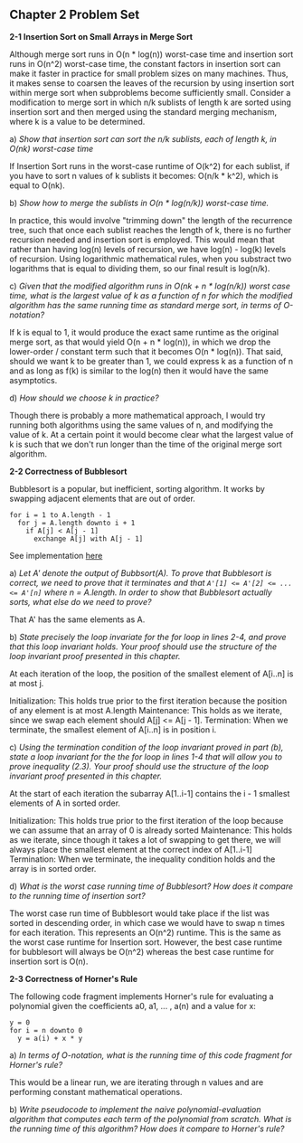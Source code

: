 ## Chapter 2 Problem Set

**2-1 Insertion Sort on Small Arrays in Merge Sort**

Although merge sort runs in O(n * log(n)) worst-case time and insertion sort runs in O(n^2) worst-case time, the constant factors in insertion sort can make it faster in practice for small problem sizes on many machines. Thus, it makes sense to coarsen the leaves of the recursion by using insertion sort within merge sort when subproblems become sufficiently small. Consider a modification to merge sort in which n/k sublists of length k are sorted using insertion sort and then merged using the standard merging mechanism, where k is a value to be determined.

a) *Show that insertion sort can sort the n/k sublists, each of length k, in O(nk) worst-case time*

If Insertion Sort runs in the worst-case runtime of O(k^2) for each sublist, if you have to sort n values of k sublists it becomes: O(n/k * k^2), which is equal to O(nk).

b) *Show how to merge the sublists in O(n * log(n/k)) worst-case time.*

In practice, this would involve "trimming down" the length of the recurrence tree, such that once each sublist reaches the length of k, there is no further recursion needed and insertion sort is employed. This would mean that rather than having log(n) levels of recursion, we have log(n) - log(k) levels of recursion. Using logarithmic mathematical rules, when you substract two logarithms that is equal to dividing them, so our final result is log(n/k).

c) *Given that the modified algorithm runs in O(nk + n * log(n/k)) worst case time, what is the largest value of k as a function of n for which the modified algorithm has the same running time as standard merge sort, in terms of O-notation?*

If k is equal to 1, it would produce the exact same runtime as the original merge sort, as that would yield O(n + n * log(n)), in which we drop the lower-order / constant term such that it becomes O(n * log(n)). That said, should we want k to be greater than 1, we could express k as a function of n and as long as f(k) is similar to the log(n) then it would have the same asymptotics.

d) *How should we choose k in practice?*

Though there is probably a more mathematical approach, I would try running both algorithms using the same values of n, and modifying the value of k. At a certain point it would become clear what the largest value of k is such that we don't run longer than the time of the original merge sort algorithm.

**2-2 Correctness of Bubblesort**

Bubblesort is a popular, but inefficient, sorting algorithm. It works by swapping adjacent elements that are out of order.

```
for i = 1 to A.length - 1
  for j = A.length downto i + 1
    if A[j] < A[j - 1]
      exchange A[j] with A[j - 1]
```

See implementation [here](#)

a) *Let A' denote the output of Bubbsort(A). To prove that Bubblesort is correct, we need to prove that it terminates and that `A'[1] <= A'[2] <= ... <= A'[n]` where n = A.length. In order to show that Bubblesort actually sorts, what else do we need to prove?*

That A' has the same elements as A.

b) *State precisely the loop invariate for the for loop in lines 2-4, and prove that this loop invariant holds. Your proof should use the structure of the loop invariant proof presented in this chapter.*

At each iteration of the loop, the position of the smallest element of A[i..n] is at most j.

Initialization: This holds true prior to the first iteration because the position of any element is at most A.length
Maintenance: This holds as we iterate, since we swap each element should A[j] <= A[j - 1].
Termination: When we terminate, the smallest element of A[i..n] is in position i.

c) *Using the termination condition of the loop invariant proved in part (b), state a loop invariant for the the for loop in lines 1-4 that will allow you to prove inequality (2.3). Your proof should use the structure of the loop invariant proof presented in this chapter.*

At the start of each iteration the subarray A[1..i-1] contains the i - 1 smallest elements of A in sorted order.

Initialization: This holds true prior to the first iteration of the loop because we can assume that an array of 0 is already sorted
Maintenance: This holds as we iterate, since though it takes a lot of swapping to get there, we will always place the smallest element at the correct index of A[1..i-1]
Termination: When we terminate, the inequality condition holds and the array is in sorted order.

d) *What is the worst case running time of Bubblesort? How does it compare to the running time of insertion sort?*

The worst case run time of Bubblesort would take place if the list was sorted in descending order, in which case we would have to swap n times for each iteration. This represents an O(n^2) runtime. This is the same as the worst case runtime for Insertion sort. However, the best case runtime for bubblesort will always be O(n^2) whereas the best case runtime for insertion sort is O(n).

**2-3 Correctness of Horner's Rule**

The following code fragment implements Horner's rule for evaluating a polynomial given the coefficients a0, a1, ... , a(n) and a value for x:

```
y = 0
for i = n downto 0
  y = a(i) + x * y
```

a) *In terms of O-notation, what is the running time of this code fragment for Horner's rule?*

This would be a linear run, we are iterating through n values and are performing constant mathematical operations.

b) *Write pseudocode to implement the naive polynomial-evaluation algorithm that computes each term of the polynomial from scratch. What is the running time of this algorithm? How does it compare to Horner's rule?*

